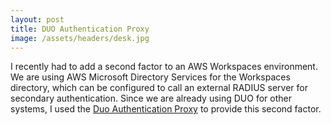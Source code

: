```yaml
---
layout: post
title: DUO Authentication Proxy
image: /assets/headers/desk.jpg
---
```


I recently had to add a second factor to an AWS Workspaces environment. We are using AWS Microsoft Directory Services for the Workspaces directory, which can be configured to call an external RADIUS server for secondary authentication. Since we are already using DUO for other systems, I used the [Duo Authentication Proxy](https://duo.com/docs/authproxy_reference) to provide this second factor.

